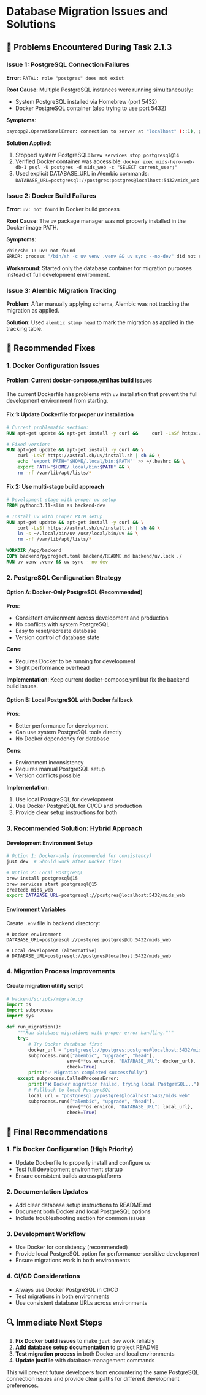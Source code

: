 # Database Migration Issues and Solutions

## 🚨 Problems Encountered During Task 2.1.3

### Issue 1: PostgreSQL Connection Failures
**Error**: `FATAL: role "postgres" does not exist`

**Root Cause**: Multiple PostgreSQL instances were running simultaneously:
- System PostgreSQL installed via Homebrew (port 5432)
- Docker PostgreSQL container (also trying to use port 5432)

**Symptoms**:
```bash
psycopg2.OperationalError: connection to server at "localhost" (::1), port 5432 failed: FATAL: role "postgres" does not exist
```

**Solution Applied**:
1. Stopped system PostgreSQL: `brew services stop postgresql@14`
2. Verified Docker container was accessible: `docker exec mids-hero-web-db-1 psql -U postgres -d mids_web -c "SELECT current_user;"`
3. Used explicit DATABASE_URL in Alembic commands: `DATABASE_URL=postgresql://postgres:postgres@localhost:5432/mids_web`

### Issue 2: Docker Build Failures
**Error**: `uv: not found` in Docker build process

**Root Cause**: The `uv` package manager was not properly installed in the Docker image PATH.

**Symptoms**:
```bash
/bin/sh: 1: uv: not found
ERROR: process "/bin/sh -c uv venv .venv && uv sync --no-dev" did not complete successfully: exit code 127
```

**Workaround**: Started only the database container for migration purposes instead of full development environment.

### Issue 3: Alembic Migration Tracking
**Problem**: After manually applying schema, Alembic was not tracking the migration as applied.

**Solution**: Used `alembic stamp head` to mark the migration as applied in the tracking table.

## 🔧 Recommended Fixes

### 1. Docker Configuration Issues

#### Problem: Current docker-compose.yml has build issues
The current Dockerfile has problems with `uv` installation that prevent the full development environment from starting.

#### Fix 1: Update Dockerfile for proper uv installation
```dockerfile
# Current problematic section:
RUN apt-get update && apt-get install -y curl &&     curl -LsSf https://astral.sh/uv/install.sh | sh &&     rm -rf /var/lib/apt/lists/*

# Fixed version:
RUN apt-get update && apt-get install -y curl && \
    curl -LsSf https://astral.sh/uv/install.sh | sh && \
    echo 'export PATH="$HOME/.local/bin:$PATH"' >> ~/.bashrc && \
    export PATH="$HOME/.local/bin:$PATH" && \
    rm -rf /var/lib/apt/lists/*
```

#### Fix 2: Use multi-stage build approach
```dockerfile
# Development stage with proper uv setup
FROM python:3.11-slim as backend-dev

# Install uv with proper PATH setup
RUN apt-get update && apt-get install -y curl && \
    curl -LsSf https://astral.sh/uv/install.sh | sh && \
    ln -s ~/.local/bin/uv /usr/local/bin/uv && \
    rm -rf /var/lib/apt/lists/*

WORKDIR /app/backend
COPY backend/pyproject.toml backend/README.md backend/uv.lock ./
RUN uv venv .venv && uv sync --no-dev
```

### 2. PostgreSQL Configuration Strategy

#### Option A: Docker-Only PostgreSQL (Recommended)
**Pros**: 
- Consistent environment across development and production
- No conflicts with system PostgreSQL
- Easy to reset/recreate database
- Version control of database state

**Cons**:
- Requires Docker to be running for development
- Slight performance overhead

**Implementation**: Keep current docker-compose.yml but fix the backend build issues.

#### Option B: Local PostgreSQL with Docker fallback
**Pros**:
- Better performance for development
- Can use system PostgreSQL tools directly
- No Docker dependency for database

**Cons**:
- Environment inconsistency
- Requires manual PostgreSQL setup
- Version conflicts possible

**Implementation**: 
1. Use local PostgreSQL for development
2. Use Docker PostgreSQL for CI/CD and production
3. Provide clear setup instructions for both

### 3. Recommended Solution: Hybrid Approach

#### Development Environment Setup
```bash
# Option 1: Docker-only (recommended for consistency)
just dev  # Should work after Docker fixes

# Option 2: Local PostgreSQL
brew install postgresql@15
brew services start postgresql@15
createdb mids_web
export DATABASE_URL=postgresql://postgres@localhost:5432/mids_web
```

#### Environment Variables
Create `.env` file in backend directory:
```env
# Docker environment
DATABASE_URL=postgresql://postgres:postgres@db:5432/mids_web

# Local development (alternative)
# DATABASE_URL=postgresql://postgres@localhost:5432/mids_web
```

### 4. Migration Process Improvements

#### Create migration utility script
```python
# backend/scripts/migrate.py
import os
import subprocess
import sys

def run_migration():
    """Run database migrations with proper error handling."""
    try:
        # Try Docker database first
        docker_url = "postgresql://postgres:postgres@localhost:5432/mids_web"
        subprocess.run(["alembic", "upgrade", "head"], 
                      env={**os.environ, "DATABASE_URL": docker_url}, 
                      check=True)
        print("✅ Migration completed successfully")
    except subprocess.CalledProcessError:
        print("❌ Docker migration failed, trying local PostgreSQL...")
        # Fallback to local PostgreSQL
        local_url = "postgresql://postgres@localhost:5432/mids_web"
        subprocess.run(["alembic", "upgrade", "head"], 
                      env={**os.environ, "DATABASE_URL": local_url}, 
                      check=True)
```

## 🏁 Final Recommendations

### 1. Fix Docker Configuration (High Priority)
- Update Dockerfile to properly install and configure `uv`
- Test full development environment startup
- Ensure consistent builds across platforms

### 2. Documentation Updates
- Add clear database setup instructions to README.md
- Document both Docker and local PostgreSQL options
- Include troubleshooting section for common issues

### 3. Development Workflow
- Use Docker for consistency (recommended)
- Provide local PostgreSQL option for performance-sensitive development
- Ensure migrations work in both environments

### 4. CI/CD Considerations
- Always use Docker PostgreSQL in CI/CD
- Test migrations in both environments
- Use consistent database URLs across environments

## 🔍 Immediate Next Steps

1. **Fix Docker build issues** to make `just dev` work reliably
2. **Add database setup documentation** to project README
3. **Test migration process** in both Docker and local environments
4. **Update justfile** with database management commands

This will prevent future developers from encountering the same PostgreSQL connection issues and provide clear paths for different development preferences.